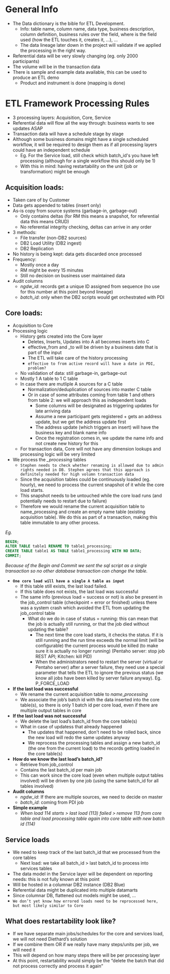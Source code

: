# General Info
* The Data dictionary is the bible for ETL Development.
	* Info: table name, column name, data type, business description, column definition, business rules over the field, where is the field used (how the ETL touches it, creates it, …), …
	* The data lineage later down in the project will validate if we applied the processing in the right way.
* Referential data will be very slowly changing (eg. only 2000 participants)
* The volume will be in the transaction data
* There is sample and example data available, this can be used to produce an ETL demo
	* Product and instrument is done (mapping is done)

# ETL Framework Processing Rules
* 3 processing layers: Acquisition, Core, Service
* Referential data will flow all the way through: business wants to see updates ASAP
* Transaction data will have a schedule stage by stage
* Although some business domains might have a single scheduled workflow, it will be required to design them as if all processing layers could have an independent schedule
	* Eg. For the Service load, still check which batch_id's you have left processing (although for a single workflow this should only be 1)
	* With this in mind: having restartability on the unit (job or transformation) might be enough

## Acquisition loads: 
* Taken care of by Customer
* Data gets appended to tables (insert only)
* As-is copy from source systems (garbage-in, garbage-out)
	* Only contains deltas (for RM this means a snapshot, for referential data this means CRUD)
	* No referential integrity checking, deltas can arrive in any order
* 3 methods:
	* File transfer (non-DB2 sources)
	* DB2 Load Utility (DB2 ingest)
	* DB2 Replication
* No history is being kept: data gets discarded once processed
* Frequency:
	* Mostly once a day
	* RM might be every 15 minutes
	* Still no decision on business user maintained data
* Audit columns
	* *ngdw_id*: records get a unique ID assigned from sequence (no use for this number at this point beyond lineage)
	* *batch_id*: only when the DB2 scripts would get orchestrated with PDI

## Core loads: 
* Acquisition to Core
* Processing logic
	* History gets created into the Core layer
		* Deletes, Inserts, Updates into A all becomes inserts into C
		* effective_from and \_to will be driven by a business date that is part of the input
		* The ETL will take care of the history processing
		* `effective to from active record will have a date in PDI, problem?`
	* No validation of data: still garbage-in, garbage-out
	* Mostly 1 A table to 1 C table
	* In case there are mutliple A sources for a C table
		* Normalization/deduplication of sources into master C table
		* Or in case of some attributes coming from table 1 and others from table 2: we will approach this as independent loads
			* Some columns will be designated as triggering updates for late arriving data
			* Assume a new participant gets registered + gets an address update, but we get the address update first
			* The address update (which triggers an insert) will have the business key and blank name info
			* Once the registration comes in, we update the name info and not create new history for this
	* For transaction data, Core will not have any dimension lookups and processing logic will be very limited
* We process the *_processing* tables
	* `Stephen needs to check whether renaming is allowed due to admin rights needed in DB. Stephen agrees that this approach is definitely needed for high volumn transaction data`
	* Since the acquisition tables could be continuously loaded (eg. hourly), we need to process the current snapshot of it while the core load starts. 
	* This snapshot needs to be untouched while the core load runs (and potentially needs to restart due to failure)
	* Therefore we would rename the current acquisition table to name_processing and create an empty name table (existing acquisition table). We do this as part of a transaction, making this table immutable to any other process.

*Eg.*
```sql 
BEGIN;
ALTER TABLE table1 RENAME TO table1_processing;
CREATE TABLE table1 AS TABLE table1_processing WITH NO DATA;
COMMIT;
```
*Because of the Begin and Commit we sent the sql script as a single transaction so no other database transaction can change the table.*

* __`One core load will have a single A table as input`__
	* If this table still exists, the last load failed. 
	* If this table does not exists, the last load was successful
	* The same info (previous load = success or not) is also be present in the job_control table (checkpoint = error or finished) unless there was a system crash which avoided the ETL from updating the job_control table
		* What do we do in case of status = running: this can mean that the job is actually still running, or that the job died without updating the table? 
			* The next time the core load starts, it checks the status. If it is still running and the run time exceeds the normal limit (will be configurable) the current process would be killed (to make sure it is actually no longer running) (Pentaho server: stop job REST API; Kitchen: kill PID)
			* When the administrators need to restart the server (virtual or Pentaho server) after a server failure, they need use a special parameter that tells the ETL to ignore the previous status (we know all jobs have been killed by server failure anyway). Eg. P_FORCE_LOAD
* __If the last load was successful__
	* We rename the current acquisition table to *name*_*processing*
	* We associate the job’s batch id with the data inserted into the core table(s), so there is only 1 batch id per core load, even if there are multiple output tables in core
* __If the last load was not successful__
	* We delete the last load’s batch_id from the core table(s)
	* What in case of updatess that already happened
		* The updates that happened, don't need to be rolled back, since the new load will redo the same updates anyway
		* We reprocess the processing tables and assign a new batch_id (the one from the current load) to the records getting loaded in the core table(s)
* __How do we know the last load’s batch_id?__
	* Retrieve from job_control
	* Contains the last batch_id per main job
	* This can work since the core load (even when multiple output tables involved) will be driven by one job (using the same batch_id for all tables involved)
* __Audit columns__
	* _ngdw_id_: If there are multiple sources, we need to decide on master
	* _batch_id_: coming from PDI job
* __Simple example__
	* _When load 114 starts > last load (113) failed > remove 113 from core table and load processing table again into core table with new batch id (114)_

## Service loads
* We need to keep track of the last batch_id that we processed from the core tables
	* Next load: we take all batch_id > last batch_id to process into services tables
* The data model in the Service layer will be dependent on reporting needs: this is not fully known at this point
* Will be hosted in a columnar DB2 instance (DB2 Blue)
* Referential data might be duplicated into multiple datamarts
* Since columnar DB, flattened out models might be used, ...
* `We don’t yet know how errored loads need to be reprocessed here, but most likely similar to Core`

## What does restartability look like?
* If we have separate main jobs/schedules for the core and services load, we will not need Diethard’s solution
* If we combine them OR if we really have many steps/units per job, we will need it
* This will depend on how many steps there will be per processing layer
* At this point, restartability would simply be the “delete the batch that did not process correctly and process it again”